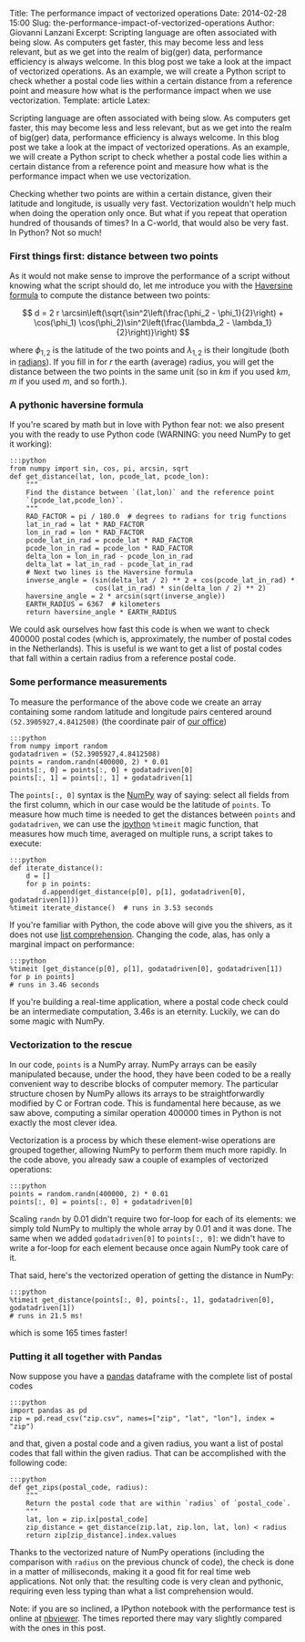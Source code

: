 Title: The performance impact of vectorized operations
Date: 2014-02-28 15:00
Slug: the-performance-impact-of-vectorized-operations
Author: Giovanni Lanzani
Excerpt: Scripting language are often associated with being slow. As computers get faster, this may become less and less relevant, but as we get into the realm of big(ger) data, performance efficiency is always welcome. In this blog post we take a look at the impact of vectorized operations. As an example, we will create a Python script to check whether a postal code lies within a certain distance from a reference point and measure how what is the performance impact when we use vectorization.
Template: article
Latex:

Scripting language are often associated with being slow. As computers get
faster, this may become less and less relevant, but as we get into the realm of
big(ger) data, performance efficiency is always welcome. In this blog post we
take a look at the impact of vectorized operations. As an example, we will
create a Python script to check whether a postal code lies within a certain
distance from a reference point and measure how what is the performance impact
when we use vectorization.

Checking whether two points are within a certain distance, given their latitude
and longitude, is usually very fast. Vectorization wouldn't help much when
doing the operation only once. But what if you repeat that operation hundred of
thousands of times?  In a C-world, that would also be very fast. In Python? Not
so much!

### First things first: distance between two points

As it would not make sense to improve the performance of a script without
knowing what the script should do, let me introduce you with the
[Haversine formula][haversine] to compute the distance between two points:

$$
d = 2 r \arcsin\left(\sqrt{\sin^2\left(\frac{\phi_2 - \phi_1}{2}\right) + \cos(\phi_1) \cos(\phi_2)\sin^2\left(\frac{\lambda_2 - \lambda_1}{2}\right)}\right)
$$

where $\phi_{1,2}$ is the latitude of the two points and $\lambda_{1,2}$ is
their longitude (both in [radians]). If you fill in for $r$ the earth (average)
radius, you will get the distance between the two points in the same unit (so
in $km$ if you used $km$, $m$ if you used $m$, and so forth.).

### A pythonic haversine formula

If you're scared by math but in love with Python fear not: we also present you
with the ready to use Python code (WARNING: you need NumPy to get it working):

    :::python
    from numpy import sin, cos, pi, arcsin, sqrt
    def get_distance(lat, lon, pcode_lat, pcode_lon):
        """
        Find the distance between `(lat,lon)` and the reference point
        `(pcode_lat,pcode_lon)`.
        """
        RAD_FACTOR = pi / 180.0  # degrees to radians for trig functions
        lat_in_rad = lat * RAD_FACTOR
        lon_in_rad = lon * RAD_FACTOR
        pcode_lat_in_rad = pcode_lat * RAD_FACTOR
        pcode_lon_in_rad = pcode_lon * RAD_FACTOR
        delta_lon = lon_in_rad - pcode_lon_in_rad
        delta_lat = lat_in_rad - pcode_lat_in_rad
        # Next two lines is the Haversine formula
        inverse_angle = (sin(delta_lat / 2) ** 2 + cos(pcode_lat_in_rad) *
                         cos(lat_in_rad) * sin(delta_lon / 2) ** 2)
        haversine_angle = 2 * arcsin(sqrt(inverse_angle))
        EARTH_RADIUS = 6367  # kilometers
        return haversine_angle * EARTH_RADIUS

We could ask ourselves how fast this code is when we want to check
400000 postal codes (which is, approximately, the number of postal codes in the
Netherlands). This is useful is we want to get a list of postal codes that fall
within a certain radius from a reference postal code.

### Some performance measurements

To measure the performance of the above code we create an array containing some
random latitude and longitude pairs centered around `(52.3905927,4.8412508)`
(the coordinate pair of [our office][contact])

    :::python
    from numpy import random
    godatadriven = (52.3905927,4.8412508)
    points = random.randn(400000, 2) * 0.01
    points[:, 0] = points[:, 0] + godatadriven[0]
    points[:, 1] = points[:, 1] + godatadriven[1]

The `points[:, 0]` syntax is the
[NumPy] way of saying: select all fields from the first column, which in
our case would be the latitude of `points`. To measure how much time is needed to get
the distances between `points` and `godatadriven`, we can use the [ipython]
`%timeit` magic function, that measures how much time, averaged on multiple
runs, a script takes to execute:

    :::python
    def iterate_distance():
        d = []
        for p in points:
            d.append(get_distance(p[0], p[1], godatadriven[0], godatadriven[1]))
    %timeit iterate_distance()  # runs in 3.53 seconds

If you're familiar with Python, the code above will give you the shivers, as it
does not use [list comprehension][list-comprehension]. Changing the code, alas,
has only a marginal impact on performance:

    :::python
    %timeit [get_distance(p[0], p[1], godatadriven[0], godatadriven[1]) for p in points]
    # runs in 3.46 seconds

If you're building a real-time application, where a postal code check could be an
intermediate computation, $3.46s$ is an eternity. Luckily, we can do some magic
with NumPy.

### Vectorization to the rescue

In our code, `points` is a NumPy array. NumPy arrays can be easily manipulated
because, under the hood, they have been coded to be a really convenient way to
describe blocks of computer memory. The particular structure chosen by NumPy
allows its arrays to be straightforwardly modified by C or Fortran code. This is
fundamental here because, as we saw above, computing a similar operation 400000
times in Python is not exactly the most clever idea.

Vectorization is a process by which these element-wise operations are grouped
together, allowing NumPy to perform them much more rapidly. In
the code above, you already saw a couple of examples of vectorized operations:

    :::python
    points = random.randn(400000, 2) * 0.01
    points[:, 0] = points[:, 0] + godatadriven[0]

Scaling `randn` by 0.01 didn't require two for-loop for each of its elements:
we simply told NumPy to multiply the whole array by 0.01 and it was done. The
same when we added `godatadriven[0]` to `points[:, 0]`: we didn't have to write
a for-loop for each element because once again NumPy took care of it.

That said, here's the vectorized operation of getting the distance in NumPy:

    :::python
    %timeit get_distance(points[:, 0], points[:, 1], godatadriven[0], godatadriven[1])
    # runs in 21.5 ms!

which is some 165 times faster!

### Putting it all together with Pandas

Now suppose you have a [pandas] dataframe with the complete list of postal
codes

    :::python
    import pandas as pd
    zip = pd.read_csv("zip.csv", names=["zip", "lat", "lon"], index = "zip")

and that, given a postal code and a given radius, you want a list of postal
codes that fall within the given radius. That can be accomplished with the
following code:

    :::python
    def get_zips(postal_code, radius):
        """
        Return the postal code that are within `radius` of `postal_code`.
        """
        lat, lon = zip.ix[postal_code]
        zip_distance = get_distance(zip.lat, zip.lon, lat, lon) < radius
        return zip[zip_distance].index.values

Thanks to the vectorized nature of NumPy operations (including the comparison
with `radius` on the previous chunck of code), the check is done in a matter of
milliseconds, making it a good fit for real time web applications. Not only
that: the resulting code is very clean and pythonic, requiring even less typing
than what a list comprehension would.

Note: if you are so inclined, a IPython notebook with the performance test is
online at [nbviewer]. The times reported there may vary slightly compared with
the ones in this post.



[haversine]: http://en.wikipedia.org/wiki/Haversine_formula
[radians]: http://en.wikipedia.org/wiki/Radian
[contact]: http://www.godatadriven.com/contact.html
[NumPy]: http://www.numpy.org
[ipython]: http://www.ipython.org
[list-comprehension]: http://docs.python.org/2/tutorial/datastructures.html#list-comprehensions
[pandas]: http://pandas.pydata.org
[nbviewer]: http://nbviewer.ipython.org/gist/gglanzani/9271842
